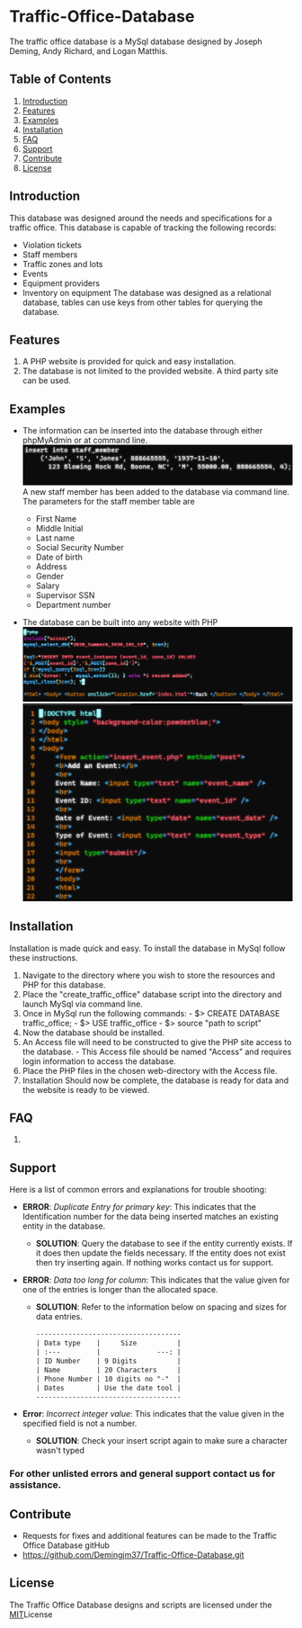 # Traffic-Office-Database
The traffic office database is a MySql database designed by Joseph Deming, Andy Richard, and Logan Matthis.

## **Table of Contents**
1. [Introduction](#Introduction)
2. [Features](#Features)
3. [Examples](#Examples)
4. [Installation](#Installation)
5. [FAQ](#FAQ)
6. [Support](#Support)
7. [Contribute](#Contribute)
8. [License](#License)

## Introduction
This database was designed around the needs and specifications for a traffic office. This database is capable of tracking
the following records:
- Violation tickets
- Staff members
- Traffic zones and lots
- Events
- Equipment providers
- Inventory on equipment
The database was designed as a relational database, tables can use keys from other tables for querying the database.

## Features
1. A PHP website is provided for quick and easy installation.
2. The database is not limited to the provided website. A third party site can be used.

## Examples
- The information can be inserted into the database through either phpMyAdmin or at command line.
  ![Insert Example](images/insert.png)
  A new staff member has been added to the database via command line.
  The parameters for the staff member table are
  - First Name 
  - Middle Initial
  - Last name
  - Social Security Number
  - Date of birth
  - Address
  - Gender
  - Salary
  - Supervisor SSN
  - Department number

- The database can be built into any website with PHP
  ![Website Example](images/website.png)
  ![Website Example2](images/website2.png)

## Installation
   Installation is made quick and easy. To install the database in MySql follow these instructions.
   1. Navigate to the directory where you wish to store the resources and PHP for this database.
   2. Place the "create_traffic_office" database script into the directory and launch MySql via command line.
   3. Once in MySql run the following commands: 
    - $> CREATE DATABASE traffic_office;
    - $> USE traffic_office
    - $> source "path to script"
  4. Now the database should be installed.
  5. An Access file will need to be constructed to give the PHP site access to the database.
    - This Access file should be named "Access" and requires login information to access the database.
  6. Place the PHP files in the chosen web-directory with the Access file. 
  7. Installation Should now be complete, the database is ready for data and the website is ready to be viewed.

## FAQ
  1. 
  
## Support
  Here is a list of common errors and explanations for trouble shooting:
  - **ERROR**: *Duplicate Entry for primary key*:
           This indicates that the Identification number for the data being inserted matches an existing entity in the database.
           
      - **SOLUTION**: Query the database to see if the entity currently exists. If it does then update the fields necessary.
           If the entity does not exist then try inserting again. If nothing works contact us for support.
           
  - **ERROR**: *Data too long for column*: 
           This indicates that the value given for one of the entries is longer than the allocated space.
           
     - **SOLUTION**: Refer to the information below on spacing and sizes for data entries.
  
           ------------------------------------
           | Data type    |     Size          |
           | :---         |              ---: | 
           | ID Number    | 9 Digits          |
           | Name         | 20 Characters     |
           | Phone Number | 10 digits no "-"  |
           | Dates        | Use the date tool |
           ------------------------------------
  - **Error**: *Incorrect integer value*:
           This indicates that the value given in the specified field is not a number.
           
      - **SOLUTION**: Check your insert script again to make sure a character wasn't typed
           
  ### For other unlisted errors and general support contact us for assistance.
  
## Contribute
  - Requests for fixes and additional features can be made to the Traffic Office Database gitHub
  - https://github.com/Demingjm37/Traffic-Office-Database.git
## License
  The Traffic Office Database designs and scripts are licensed under the [MIT](https://github.com/Demingjm37/Traffic-Office-Database/blob/main/LICENSE)License
  
   
